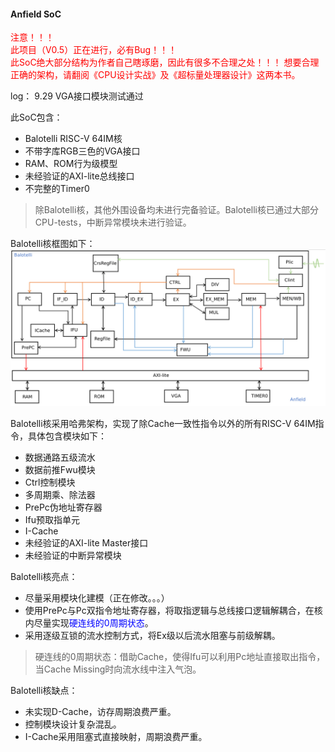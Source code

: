 <!--
 * @Author: Kai Zhou && zhouk9864@gmail.com
 * @Date: 2022-09-27 16:33:56
 * @LastEditors: Kai Zhou && zhouk9864@gmail.com
 * @LastEditTime: 2022-09-27 16:58:57
 * @FilePath: /Anfield/Readme.md
 * @Description: 
 * 
 * Copyright (c) 2022 by Kai Zhou zhouk9864@gmail.com, All Rights Reserved. 
-->
#### Anfield SoC
<font color=red>注意！！！  
此项目（V0.5）正在进行，必有Bug！！！  
此SoC绝大部分结构为作者自己瞎琢磨，因此有很多不合理之处！！！
想要合理正确的架构，请翻阅《CPU设计实战》及《超标量处理器设计》这两本书。
</font>

log：
9.29 VGA接口模块测试通过

此SoC包含：
* Balotelli RISC-V 64IM核
* 不带字库RGB三色的VGA接口
* RAM、ROM行为级模型
* 未经验证的AXI-lite总线接口
* 不完整的Timer0 

> 除Balotelli核，其他外围设备均未进行完备验证。Balotelli核已通过大部分CPU-tests，中断异常模块未进行验证。  

Balotelli核框图如下：
<img src="https://github.com/Kaigard/Anfield/blob/V0.5/doc/design.png"> 

Balotelli核采用哈弗架构，实现了除Cache一致性指令以外的所有RISC-V 64IM指令，具体包含模块如下： 
* 数据通路五级流水
* 数据前推Fwu模块
* Ctrl控制模块
* 多周期乘、除法器
* PrePc伪地址寄存器
* Ifu预取指单元
* I-Cache
* 未经验证的AXI-lite Master接口 
* 未经验证的中断异常模块


Balotelli核亮点： 

* 尽量采用模块化建模（正在修改。。。）
* 使用PrePc与Pc双指令地址寄存器，将取指逻辑与总线接口逻辑解耦合，在核内尽量实现<font color=blue>硬连线的0周期状态</font>。
* 采用逐级互锁的流水控制方式，将Ex级以后流水阻塞与前级解耦。

> 硬连线的0周期状态：借助Cache，使得Ifu可以利用Pc地址直接取出指令，当Cache Missing时向流水线中注入气泡。

Balotelli核缺点：  
* 未实现D-Cache，访存周期浪费严重。
* 控制模块设计复杂混乱。
* I-Cache采用阻塞式直接映射，周期浪费严重。
